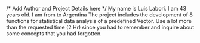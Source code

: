 /* Add Author and Project Details here */
My name is Luis Labori. I am 43 years old. I am from to Argentina
The project includes the development of 8 functions for statistical data analysis
of a predefined Vector. Use a lot more than the requested time (2 Hr) since you had
to remember and inquire about some concepts that you had forgotten.
